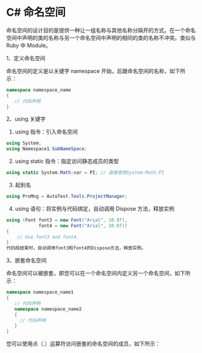 # C# 命名空间

命名空间的设计目的是提供一种让一组名称与其他名称分隔开的方式。在一个命名空间中声明的类的名称与另一个命名空间中声明的相同的类的名称不冲突。类似与 Ruby 中 Module。

1、定义命名空间

命名空间的定义是以关键字 namespace 开始，后跟命名空间的名称，如下所示：

```cs
namespace namespace_name
{
   // 代码声明
}
```

2、using 关键字

1. using 指令：引入命名空间

```cs
using System;
using Namespace1.SubNameSpace;
```

2. using static 指令：指定访问静态成员的类型

```cs
using static System.Math;var = PI; // 直接使用System.Math.PI
```

3. 起别名

```cs
using ProMng = AutoTest.Tools.ProjectManager;
```

4. using 语句：将实例与代码绑定，自动调用 Dispose 方法，释放实例

```cs
using (Font font3 = new Font("Arial", 10.0f),
            font4 = new Font("Arial", 10.0f))
{
    // Use font3 and font4.
}
代码段结束时，自动调用font3和font4的Dispose方法，释放实例。
```

3、嵌套命名空间

命名空间可以被嵌套，即您可以在一个命名空间内定义另一个命名空间，如下所示：

```cs
namespace namespace_name1
{
   // 代码声明
   namespace namespace_name2
   {
     // 代码声明
   }
}
```

您可以使用点（.）运算符访问嵌套的命名空间的成员，如下所示：
